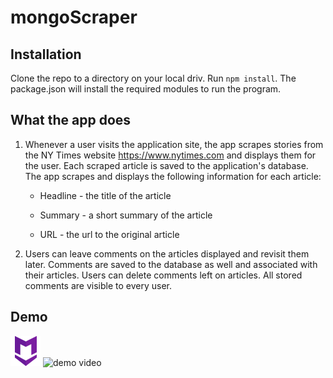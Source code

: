 # mongoScraper

## Installation

Clone the repo to a directory on your local driv.  Run `npm install`. The package.json will install the required modules to run the program.

## What the app does

  1. Whenever a user visits the application site, the app scrapes stories from the NY Times website https://www.nytimes.com and displays them for the user. Each scraped article is saved to the application's database. The app scrapes and displays the following information for each article:

     * Headline - the title of the article

     * Summary - a short summary of the article

     * URL - the url to the original article

  2. Users can leave comments on the articles displayed and revisit them later. Comments are saved to the database as well and associated with their articles. Users can delete comments left on articles. All stored comments are visible to every user.
  
  ## Demo
  
  ![alt text](https://github.com/adam-p/markdown-here/raw/master/src/common/images/icon48.png "Logo Title Text 1")
  ![demo video](https://github.com/gtresquire/mongoScraper/public/assets/video/scraper.gif "Demo")
